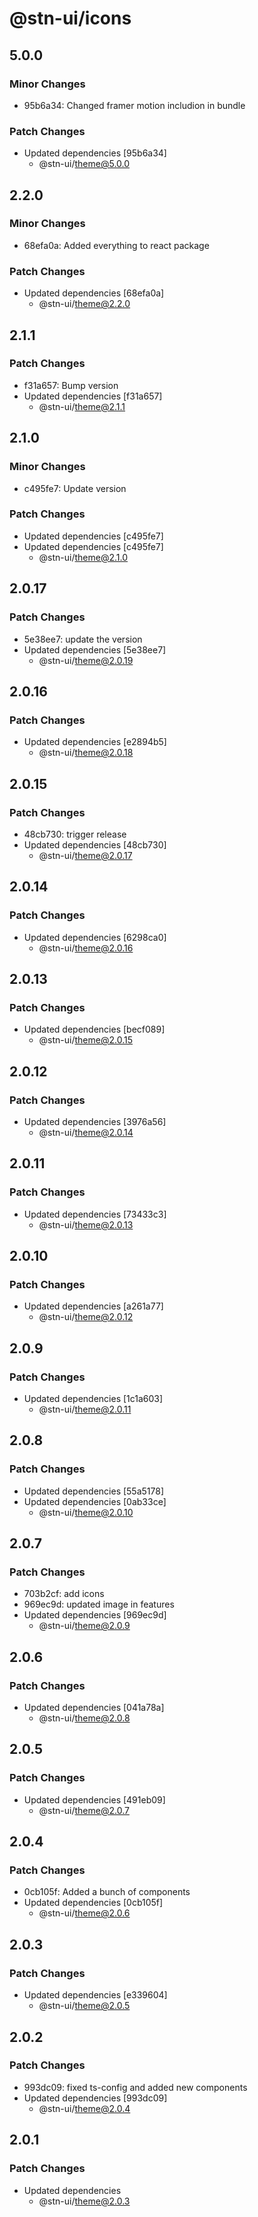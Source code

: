 # @stn-ui/icons

## 5.0.0

### Minor Changes

- 95b6a34: Changed framer motion includion in bundle

### Patch Changes

- Updated dependencies [95b6a34]
  - @stn-ui/theme@5.0.0

## 2.2.0

### Minor Changes

- 68efa0a: Added everything to react package

### Patch Changes

- Updated dependencies [68efa0a]
  - @stn-ui/theme@2.2.0

## 2.1.1

### Patch Changes

- f31a657: Bump version
- Updated dependencies [f31a657]
  - @stn-ui/theme@2.1.1

## 2.1.0

### Minor Changes

- c495fe7: Update version

### Patch Changes

- Updated dependencies [c495fe7]
- Updated dependencies [c495fe7]
  - @stn-ui/theme@2.1.0

## 2.0.17

### Patch Changes

- 5e38ee7: update the version
- Updated dependencies [5e38ee7]
  - @stn-ui/theme@2.0.19

## 2.0.16

### Patch Changes

- Updated dependencies [e2894b5]
  - @stn-ui/theme@2.0.18

## 2.0.15

### Patch Changes

- 48cb730: trigger release
- Updated dependencies [48cb730]
  - @stn-ui/theme@2.0.17

## 2.0.14

### Patch Changes

- Updated dependencies [6298ca0]
  - @stn-ui/theme@2.0.16

## 2.0.13

### Patch Changes

- Updated dependencies [becf089]
  - @stn-ui/theme@2.0.15

## 2.0.12

### Patch Changes

- Updated dependencies [3976a56]
  - @stn-ui/theme@2.0.14

## 2.0.11

### Patch Changes

- Updated dependencies [73433c3]
  - @stn-ui/theme@2.0.13

## 2.0.10

### Patch Changes

- Updated dependencies [a261a77]
  - @stn-ui/theme@2.0.12

## 2.0.9

### Patch Changes

- Updated dependencies [1c1a603]
  - @stn-ui/theme@2.0.11

## 2.0.8

### Patch Changes

- Updated dependencies [55a5178]
- Updated dependencies [0ab33ce]
  - @stn-ui/theme@2.0.10

## 2.0.7

### Patch Changes

- 703b2cf: add icons
- 969ec9d: updated image in features
- Updated dependencies [969ec9d]
  - @stn-ui/theme@2.0.9

## 2.0.6

### Patch Changes

- Updated dependencies [041a78a]
  - @stn-ui/theme@2.0.8

## 2.0.5

### Patch Changes

- Updated dependencies [491eb09]
  - @stn-ui/theme@2.0.7

## 2.0.4

### Patch Changes

- 0cb105f: Added a bunch of components
- Updated dependencies [0cb105f]
  - @stn-ui/theme@2.0.6

## 2.0.3

### Patch Changes

- Updated dependencies [e339604]
  - @stn-ui/theme@2.0.5

## 2.0.2

### Patch Changes

- 993dc09: fixed ts-config and added new components
- Updated dependencies [993dc09]
  - @stn-ui/theme@2.0.4

## 2.0.1

### Patch Changes

- Updated dependencies
  - @stn-ui/theme@2.0.3
